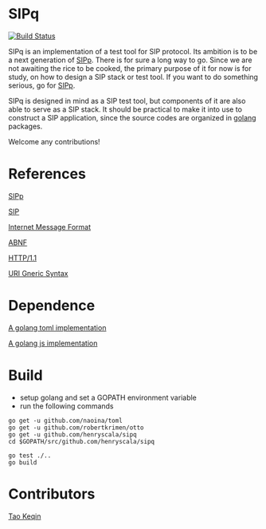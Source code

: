 # SIPq

[![Build Status](https://travis-ci.org/henryscala/sipq.svg?branch=master)](https://travis-ci.org/henryscala/sipq)

SIPq is an implementation of a test tool for SIP protocol. Its ambition is to be a next generation of [SIPp](http://sipp.sourceforge.net/). There is for sure a long way to go. Since we are not awaiting the rice to be cooked, the primary purpose of it for now is for study, on how to design a SIP stack or test tool. If you want to do something serious, go for [SIPp](http://sipp.sourceforge.net/). 

SIPq is designed in mind as a SIP test tool, but components of it are also able to serve as a SIP stack. It should be practical to make it into use to construct a SIP application, since the source codes are organized in [golang](https://golang.org/) packages. 

Welcome any contributions! 

# References

[SIPp](http://sipp.sourceforge.net/) 

[SIP](https://tools.ietf.org/html/rfc3261) 

[Internet Message Format](https://tools.ietf.org/html/rfc2822)

[ABNF](https://tools.ietf.org/html/rfc5234)

[HTTP/1.1](https://tools.ietf.org/html/rfc2616)

[URI Gneric Syntax](https://tools.ietf.org/html/rfc2396)

# Dependence

[A golang toml implementation](https://github.com/naoina/toml)

[A golang js implementation](https://github.com/robertkrimen/otto)

# Build 

- setup golang and set a GOPATH environment variable 
- run the following commands

```
go get -u github.com/naoina/toml
go get -u github.com/robertkrimen/otto
go get -u github.com/henryscala/sipq
cd $GOPATH/src/github.com/henryscala/sipq

go test ./.. 
go build
```

# Contributors 

[Tao Keqin](https://github.com/taokeqin)



